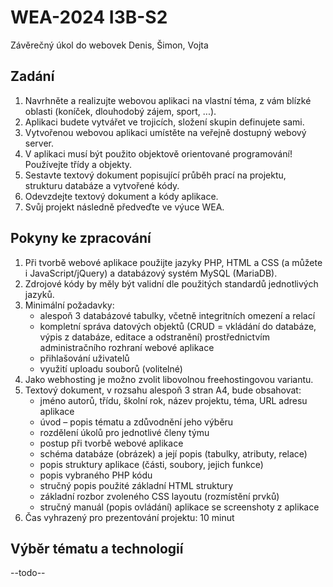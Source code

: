 # WEA-2024 I3B-S2
Závěrečný úkol do webovek Denis, Šimon, Vojta

## Zadání
1) Navrhněte a realizujte webovou aplikaci na vlastní téma, z vám blízké oblasti (koníček, dlouhodobý zájem, sport, ...).
2) Aplikaci budete vytvářet ve trojicích, složení skupin definujete sami.
3) Vytvořenou webovou aplikaci umístěte na veřejně dostupný webový server.
4) V aplikaci musí být použito objektově orientované programování! Používejte třídy a objekty.
5) Sestavte textový dokument popisující průběh prací na projektu, strukturu databáze a vytvořené kódy.
6) Odevzdejte textový dokument a kódy aplikace.
7) Svůj projekt následně předveďte ve výuce WEA.

## Pokyny ke zpracování
1) Při tvorbě webové aplikace použijte jazyky PHP, HTML a CSS (a můžete i JavaScript/jQuery) a databázový systém MySQL (MariaDB).
2) Zdrojové kódy by měly být validní dle použitých standardů jednotlivých jazyků.
3) Minimální požadavky:
    - alespoň 3 databázové tabulky, včetně integritních omezení a relací
    - kompletní správa datových objektů (CRUD = vkládání do databáze, výpis z databáze, editace a odstranění) prostřednictvím administračního rozhraní webové aplikace
    - přihlašování uživatelů
    - využití uploadu souborů (volitelné)
4) Jako webhosting je možno zvolit libovolnou freehostingovou variantu.
5) Textový dokument, v rozsahu alespoň 3 stran A4, bude obsahovat:
    - jméno autorů, třídu, školní rok, název projektu, téma, URL adresu aplikace
    - úvod – popis tématu a zdůvodnění jeho výběru
    - rozdělení úkolů pro jednotlivé členy týmu
    - postup při tvorbě webové aplikace
    - schéma databáze (obrázek) a její popis (tabulky, atributy, relace)
    - popis struktury aplikace (části, soubory, jejich funkce)
    - popis vybraného PHP kódu
    - stručný popis použité základní HTML struktury
    - základní rozbor zvoleného CSS layoutu (rozmístění prvků)
    - stručný manuál (popis ovládání) aplikace se screenshoty z aplikace
6) Čas vyhrazený pro prezentování projektu: 10 minut

## Výběr tématu a technologií
--todo--

